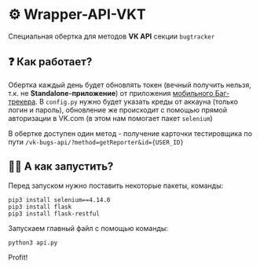 # ⚙️ Wrapper-API-VKT
Специальная обертка для методов **VK API** секции `bugtracker`

## ❓ Как работает?
Обертка каждый день будет обновлять токен (вечный получить нельзя, т.к. не **Standalone-приложение**) от приложения [мобильного Баг-трекера](https://vk.com/app6831669). 
В `config.py` нужно будет указать креды от аккауна (только логин и пароль), обновление же происходит с помощью прямой авторизации в VK.com (в этом нам помогает пакет `selenium`)

В обертке доступен один метод - получение карточки тестировщика по пути `/vk-bugs-api/?method=getReporter&id={USER_ID}`

## 👨‍💻 А как запустить?
Перед запуском нужно поставить некоторые пакеты, команды:
```
pip3 install selenium==4.14.0
pip3 install flask
pip3 install flask-restful
```

Запускаем главный файл с помощью команды:
```
python3 api.py
```

Profit!
